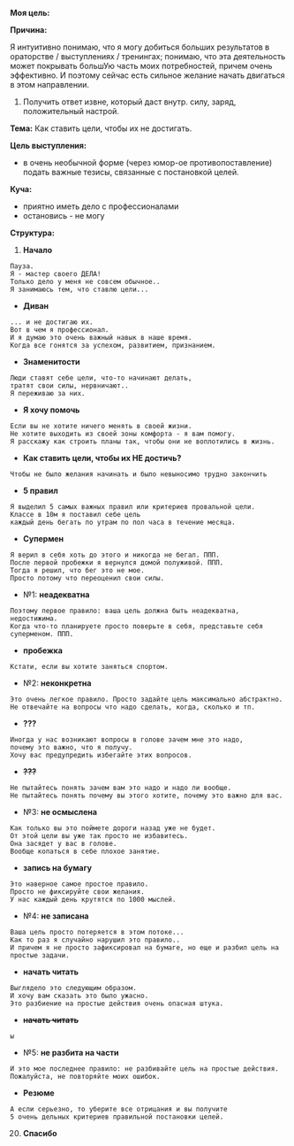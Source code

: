 **Моя цель:**

**Причина:**

Я интуитивно понимаю, что я могу добиться больших результатов в ораторстве / выступлениях / тренингах; понимаю, что эта деятельность может покрывать большУю часть моих потребностей, причем очень эффективно. И поэтому сейчас есть сильное желание начать двигаться в этом направлении.

1. Получить ответ извне, который даст внутр. силу, заряд, положительный настрой.

**Тема:** Как ставить цели, чтобы их не достигать.

**Цель выступления:** 

- в очень необычной форме (через юмор-ое противопоставление) подать важные тезисы, связанные с постановкой целей.


**Куча:**

- приятно иметь дело с профессионалами
- остановись - не могу

**Структура:**

1. **Начало**
```
Пауза.
Я - мастер своего ДЕЛА! 
Только дело у меня не совсем обычное..
Я занимаюсь тем, что ставлю цели...
```
- **Диван**
```
... и не достигаю их. 
Вот в чем я профессионал. 
И я думаю это очень важный навык в наше время.
Когда все гонятся за успехом, развитием, признанием.
```

- **Знаменитости**
```
Люди ставят себе цели, что-то начинают делать, 
тратят свои силы, нервничают..
Я переживаю за них.
```

- **Я хочу помочь**
```
Если вы не хотите ничего менять в своей жизни.
Не хотите выходить из своей зоны комфорта - я вам помогу.
Я расскажу как строить планы так, чтобы они не воплотились в жизнь.
```

- **Как ставить цели, чтобы их НЕ достичь?**
```
Чтобы не было желания начинать и было невыносимо трудно закончить
```

- **5 правил**
```
Я выделил 5 самых важных правил или критериев провальной цели.
Классе в 10м я поставил себе цель 
каждый день бегать по утрам по пол часа в течение месяца. 
```

- **Супермен**
```
Я верил в себя хоть до этого и никогда не бегал. ППП. 
После первой пробежки я вернулся домой полуживой. ППП.
Тогда я решил, что бег это не мое. 
Просто потому что переоценил свои силы.
```
- №1: **неадекватна**
```
Поэтому первое правило: ваша цель должна быть неадекватна, недостижима.
Когда что-то планируете просто поверьте в себя, представьте себя суперменом. ППП.
```

- **пробежка**
```
Кстати, если вы хотите заняться спортом.
```
- №2: **неконкретна**
```
Это очень легкое правило. Просто задайте цель максимально абстрактно.
Не отвечайте на вопросы что надо сделать, когда, сколько и тп. 
```

- **???**
```
Иногда у нас возникают вопросы в голове зачем мне это надо, 
почему это важно, что я получу. 
Хочу вас предупредить избегайте этих вопросов.
```
- **~~???~~**
```
Не пытайтесь понять зачем вам это надо и надо ли вообще. 
Не пытайтесь понять почему вы этого хотите, почему это важно для вас.
```
- №3: **не осмыслена**
```
Как только вы это поймете дороги назад уже не будет.
От этой цели вы уже так просто не избавитесь. 
Она засядет у вас в голове.
Вообще копаться в себе плохое занятие.
```

- **запись на бумагу**
```
Это наверное самое простое правило. 
Просто не фиксируйте свои желания. 
У нас каждый день крутятся по 1000 мыслей.
```
- №4: **не записана**
```
Ваша цель просто потеряется в этом потоке...
Как то раз я случайно нарушил это правило..
И причем я не просто зафиксировал на бумаге, но еще и разбил цель на простые задачи. 
```

- **начать читать**
```
Выглядело это следующим образом.
И хочу вам сказать это было ужасно.
Это разбиение на простые действия очень опасная штука.
```
- **~~начать читать~~**
```
ы
```
- №5: **не разбита на части**
```
И это мое последнее правило: не разбивайте цель на простые действия.
Пожалуйста, не повторяйте моих ошибок. 
```

- **Резюме**
```
А если серьезно, то уберите все отрицания и вы получите 
5 очень дельных критериев правильной постановки целей.
```
20. **Спасибо**


